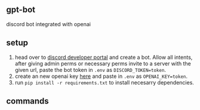 ## gpt-bot

discord bot integrated with openai

## setup

1) head over to [discord developer portal](https://discord.com/developers/applications) and create a bot. Allow all intents, after giving admin perms or necessary perms invite to a server with the given url, paste the bot token in ``.env`` as ``DISCORD_TOKEN=token``.
2) create an new openai key [here](https://platform.openai.com/overview) and paste in ``.env`` as ``OPENAI_KEY=token``.
3) run ``pip install -r requirements.txt`` to install necesarry dependencies. 

## commands


